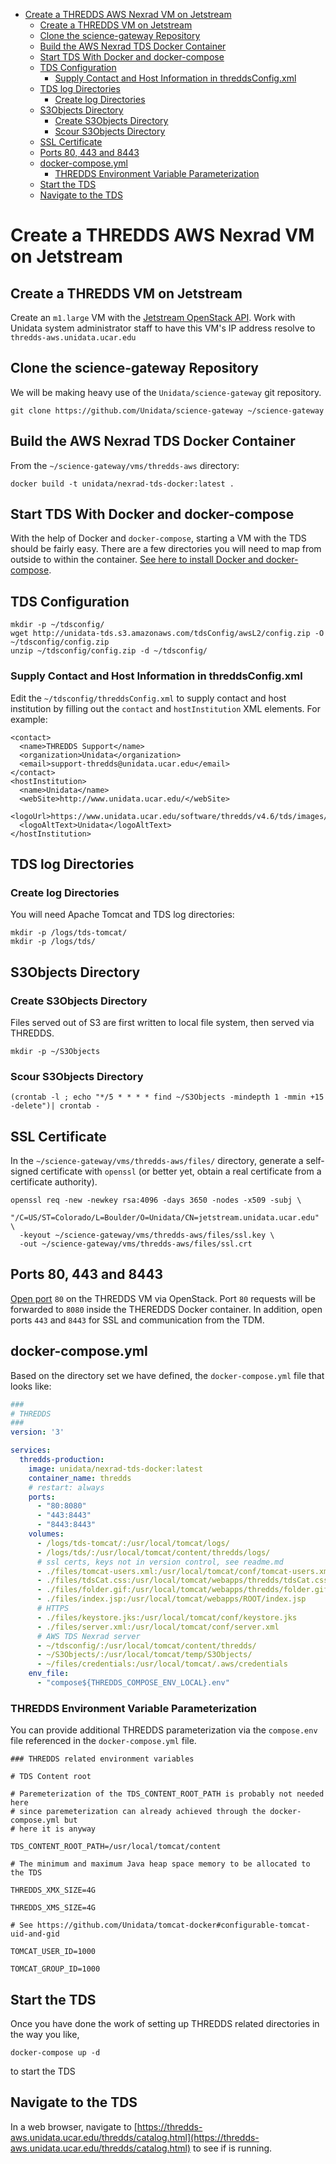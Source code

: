 - [Create a THREDDS AWS Nexrad VM on Jetstream](#h-4D049C67)
  - [Create a THREDDS VM on Jetstream](#h-06E230D1)
  - [Clone the science-gateway Repository](#h-966B0207)
  - [Build the AWS Nexrad TDS Docker Container](#h-154BBC9F)
  - [Start TDS With Docker and docker-compose](#h-74EEEE2C)
  - [TDS Configuration](#h-717697EB)
    - [Supply Contact and Host Information in threddsConfig.xml](#h-615B0684)
  - [TDS log Directories](#h-F52D01A2)
    - [Create log Directories](#h-99E9AD76)
  - [S3Objects Directory](#h-F6EBEBDF)
    - [Create S3Objects Directory](#h-763C22DA)
    - [Scour S3Objects Directory](#h-483C35F9)
  - [SSL Certificate](#h-0B00E7AE)
  - [Ports 80, 443 and 8443](#h-1541998B)
  - [docker-compose.yml](#h-B1EEBC0A)
    - [THREDDS Environment Variable Parameterization](#h-F0A8F4C2)
  - [Start the TDS](#h-DF4BC998)
  - [Navigate to the TDS](#h-628E2897)



<a id="h-4D049C67"></a>

# Create a THREDDS AWS Nexrad VM on Jetstream


<a id="h-06E230D1"></a>

## Create a THREDDS VM on Jetstream

Create an `m1.large` VM with the [Jetstream OpenStack API](../../openstack/readme.md). Work with Unidata system administrator staff to have this VM's IP address resolve to `thredds-aws.unidata.ucar.edu`


<a id="h-966B0207"></a>

## Clone the science-gateway Repository

We will be making heavy use of the `Unidata/science-gateway` git repository.

```shell
git clone https://github.com/Unidata/science-gateway ~/science-gateway
```


<a id="h-154BBC9F"></a>

## Build the AWS Nexrad TDS Docker Container

From the `~/science-gateway/vms/thredds-aws` directory:

```shell
docker build -t unidata/nexrad-tds-docker:latest .
```


<a id="h-74EEEE2C"></a>

## Start TDS With Docker and docker-compose

With the help of Docker and `docker-compose`, starting a VM with the TDS should be fairly easy. There are a few directories you will need to map from outside to within the container. [See here to install Docker and docker-compose](../../vm-init-readme.md).


<a id="h-717697EB"></a>

## TDS Configuration

```shell
mkdir -p ~/tdsconfig/
wget http://unidata-tds.s3.amazonaws.com/tdsConfig/awsL2/config.zip -O ~/tdsconfig/config.zip
unzip ~/tdsconfig/config.zip -d ~/tdsconfig/
```


<a id="h-615B0684"></a>

### Supply Contact and Host Information in threddsConfig.xml

Edit the `~/tdsconfig/threddsConfig.xml` to supply contact and host institution by filling out the `contact` and `hostInstitution` XML elements. For example:

```
<contact>
  <name>THREDDS Support</name>
  <organization>Unidata</organization>
  <email>support-thredds@unidata.ucar.edu</email>
</contact>
<hostInstitution>
  <name>Unidata</name>
  <webSite>http://www.unidata.ucar.edu/</webSite>
  <logoUrl>https://www.unidata.ucar.edu/software/thredds/v4.6/tds/images/unidataLogo.png</logoUrl>
  <logoAltText>Unidata</logoAltText>
</hostInstitution>
```


<a id="h-F52D01A2"></a>

## TDS log Directories


<a id="h-99E9AD76"></a>

### Create log Directories

You will need Apache Tomcat and TDS log directories:

```shell
mkdir -p /logs/tds-tomcat/
mkdir -p /logs/tds/
```


<a id="h-F6EBEBDF"></a>

## S3Objects Directory


<a id="h-763C22DA"></a>

### Create S3Objects Directory

Files served out of S3 are first written to local file system, then served via THREDDS.

```shell
mkdir -p ~/S3Objects
```


<a id="h-483C35F9"></a>

### Scour S3Objects Directory

```shell
(crontab -l ; echo "*/5 * * * * find ~/S3Objects -mindepth 1 -mmin +15 -delete")| crontab -
```


<a id="h-0B00E7AE"></a>

## SSL Certificate

In the `~/science-gateway/vms/thredds-aws/files/` directory, generate a self-signed certificate with `openssl` (or better yet, obtain a real certificate from a certificate authority).

```shell
openssl req -new -newkey rsa:4096 -days 3650 -nodes -x509 -subj \
  "/C=US/ST=Colorado/L=Boulder/O=Unidata/CN=jetstream.unidata.ucar.edu" \
  -keyout ~/science-gateway/vms/thredds-aws/files/ssl.key \
  -out ~/science-gateway/vms/thredds-aws/files/ssl.crt
```


<a id="h-1541998B"></a>

## Ports 80, 443 and 8443

[Open port](../../openstack/readme.md) `80` on the THREDDS VM via OpenStack. Port `80` requests will be forwarded to `8080` inside the THEREDDS Docker container. In addition, open ports `443` and `8443` for SSL and communication from the TDM.


<a id="h-B1EEBC0A"></a>

## docker-compose.yml

Based on the directory set we have defined, the `docker-compose.yml` file that looks like:

```yaml
###
# THREDDS
###
version: '3'

services:
  thredds-production:
    image: unidata/nexrad-tds-docker:latest
    container_name: thredds
    # restart: always
    ports:
      - "80:8080"
      - "443:8443"
      - "8443:8443"
    volumes:
      - /logs/tds-tomcat/:/usr/local/tomcat/logs/
      - /logs/tds/:/usr/local/tomcat/content/thredds/logs/
      # ssl certs, keys not in version control, see readme.md
      - ./files/tomcat-users.xml:/usr/local/tomcat/conf/tomcat-users.xml
      - ./files/tdsCat.css:/usr/local/tomcat/webapps/thredds/tdsCat.css
      - ./files/folder.gif:/usr/local/tomcat/webapps/thredds/folder.gif
      - ./files/index.jsp:/usr/local/tomcat/webapps/ROOT/index.jsp
      # HTTPS
      - ./files/keystore.jks:/usr/local/tomcat/conf/keystore.jks
      - ./files/server.xml:/usr/local/tomcat/conf/server.xml
      # AWS TDS Nexrad server
      - ~/tdsconfig/:/usr/local/tomcat/content/thredds/
      - ~/S3Objects/:/usr/local/tomcat/temp/S3Objects/
      - ~/files/credentials:/usr/local/tomcat/.aws/credentials
    env_file:
      - "compose${THREDDS_COMPOSE_ENV_LOCAL}.env"
```


<a id="h-F0A8F4C2"></a>

### THREDDS Environment Variable Parameterization

You can provide additional THREDDS parameterization via the `compose.env` file referenced in the `docker-compose.yml` file.

```shell
### THREDDS related environment variables

# TDS Content root

# Paremeterization of the TDS_CONTENT_ROOT_PATH is probably not needed here
# since paremeterization can already achieved through the docker-compose.yml but
# here it is anyway

TDS_CONTENT_ROOT_PATH=/usr/local/tomcat/content

# The minimum and maximum Java heap space memory to be allocated to the TDS

THREDDS_XMX_SIZE=4G

THREDDS_XMS_SIZE=4G

# See https://github.com/Unidata/tomcat-docker#configurable-tomcat-uid-and-gid

TOMCAT_USER_ID=1000

TOMCAT_GROUP_ID=1000
```


<a id="h-DF4BC998"></a>

## Start the TDS

Once you have done the work of setting up THREDDS related directories in the way you like,

```shell
docker-compose up -d
```

to start the TDS


<a id="h-628E2897"></a>

## Navigate to the TDS

In a web browser, navigate to [https://thredds-aws.unidata.ucar.edu/thredds/catalog.html](https://thredds-aws.unidata.ucar.edu/thredds/catalog.html) to see if is running.
